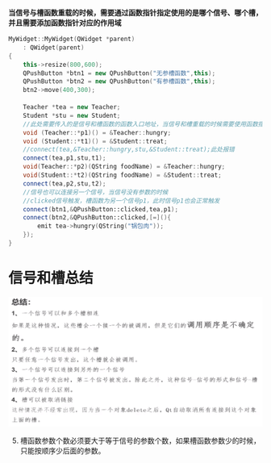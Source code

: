**当信号与槽函数重载的时候，需要通过函数指针指定使用的是哪个信号、哪个槽，并且需要添加函数指针对应的作用域**

```c++
MyWidget::MyWidget(QWidget *parent)
    : QWidget(parent)
{
    this->resize(800,600);
    QPushButton *btn1 = new QPushButton("无参槽函数",this);
    QPushButton *btn2 = new QPushButton("有参槽函数",this);
    btn2->move(400,300);

    Teacher *tea = new Teacher;
    Student *stu = new Student;
    //此处需要传入的是信号和槽函数的函数入口地址，当信号和槽重载的时候需要使用函数指针，明确使用哪个信号、哪个槽
    void (Teacher::*p1)() = &Teacher::hungry;
    void (Student::*t1)() = &Student::treat;
    //connect(tea,&Teacher::hungry,stu,&Student::treat);此处报错
    connect(tea,p1,stu,t1);
    void(Teacher::*p2)(QString foodName) = &Teacher::hungry;
    void(Student::*t2)(QString foodName) = &Student::treat;
    connect(tea,p2,stu,t2);
	//信号也可以连接另一个信号，当信号没有参数的时候
    //clicked信号触发，槽函数为另一个信号p1，此时信号p1也会正常触发
    connect(btn1,&QPushButton::clicked,tea,p1);
    connect(btn2,&QPushButton::clicked,[=](){
        emit tea->hungry(QString("锅包肉"));
    });
}
```

# 信号和槽总结

![image-20201204204502381](picture.assets/image-20201204204502381.png)

5. 槽函数参数个数必须要大于等于信号的参数个数，如果槽函数参数少的时候，只能按顺序少后面的参数。
